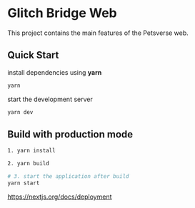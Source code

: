 # Glitch Bridge Web

This project contains the main features of the Petsverse web.

## Quick Start

install dependencies using **yarn**

```sh
yarn
```

start the development server
```sh
yarn dev
```

## Build with production mode

```sh
1. yarn install

2. yarn build

# 3. start the application after build
yarn start
```

https://nextjs.org/docs/deployment
